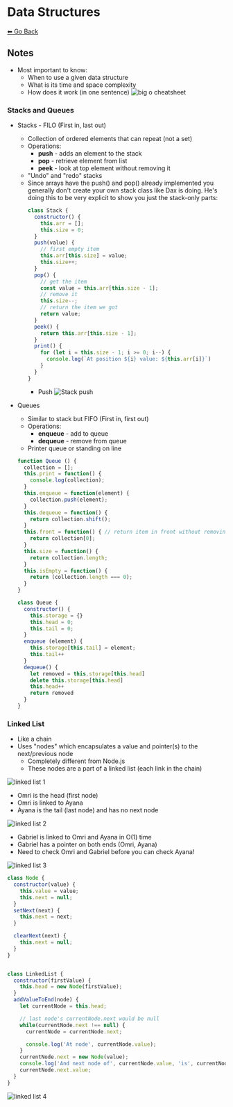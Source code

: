 # Data Structures
[⬅ Go Back](/week6.md)

## Notes
- Most important to know:
  - When to use a given data structure
  - What is its time and space complexity
  - How does it work (in one sentence)
![big o cheatsheet](/images/big-o-cheatsheet.png)
### Stacks and Queues
- Stacks - FILO (First in, last out)
  - Collection of ordered elements that can repeat (not a set)
  - Operations:
    - **push** - adds an element to the stack
    - **pop** - retrieve element from list
    - **peek** - look at top element without removing it
  - "Undo" and "redo" stacks
  - Since arrays have the push() and pop() already implemented you generally don't create your own stack class like Dax is doing.  He's doing this to be very explicit to show you just the stack-only parts:
    ```Javascript
    class Stack {
      constructor() {
        this.arr = [];
        this.size = 0;
      }
      push(value) {
        // first empty item
        this.arr[this.size] = value;
        this.size++;
      }
      pop() {
        // get the item
        const value = this.arr[this.size - 1];
        // remove it
        this.size--;
        // return the item we got
        return value;
      }
      peek() {
        return this.arr[this.size - 1];
      }
      print() {
        for (let i = this.size - 1; i >= 0; i--) {
          console.log(`At position ${i} value: ${this.arr[i]}`)
        }
      }
    }
    ```
    - Push
    ![Stack push](/images/stack-push.png)
- Queues
  - Similar to stack but FIFO (First in, first out)
  - Operations:
    - **enqueue** - add to queue
    - **dequeue** - remove from queue
  - Printer queue or standing on line
  ```Javascript
  function Queue () {
    collection = [];
    this.print = function() {
      console.log(collection);
    }
    this.enqueue = function(element) {
      collection.push(element);
    }
    this.dequeue = function() {
      return collection.shift();
    }
    this.front = function() { // return item in front without removing
      return collection[0];
    }
    this.size = function() {
      return collection.length;
    }
    this.isEmpty = function() {
      return (collection.length === 0);
    }
  }
  ```

  ```Javascript
  class Queue {
    constructor() {
      this.storage = {}
      this.head = 0;
      this.tail = 0;
    }
    enqueue (element) {
      this.storage[this.tail] = element;
      this.tail++
    }
    dequeue() {
      let removed = this.storage[this.head]
      delete this.storage[this.head]
      this.head++
      return removed
    }
  }
  ```

### Linked List
- Like a chain
- Uses "nodes" which encapsulates a value and pointer(s) to the next/previous node
  - Completely different from Node.js 
  - These nodes are a part of a linked list (each link in the chain)

![linked list 1](/images/linked-list-1.png)
  - Omri is the head (first node)
  - Omri is linked to Ayana
  - Ayana is the tail (last node) and has no next node 

![linked list 2](/images/linked-list-2.png)
  - Gabriel is linked to Omri and Ayana in O(1) time
  - Gabriel has a pointer on both ends (Omri, Ayana)
  - Need to check Omri and Gabriel before you can check Ayana!

![linked list 3](/images/linked-list-3.png)

```Javascript
class Node {
  constructor(value) {
    this.value = value;
    this.next = null;
  }
  setNext(next) {
    this.next = next;
  }

  clearNext(next) {
    this.next = null;
  }
}


class LinkedList {
  constructor(firstValue) {
    this.head = new Node(firstValue);
  }
  addValueToEnd(node) {
    let currentNode = this.head;

    // last node's currentNode.next would be null 
    while(currentNode.next !== null) {
      currentNode = currentNode.next;

      console.log('At node', currentNode.value);
    }
    currentNode.next = new Node(value);
    console.log('And next node of', currentNode.value, 'is', currentNode.next.value);
    currentNode.next.value;
  }
}
```
![linked list 4](/images/linked-list-4.png)